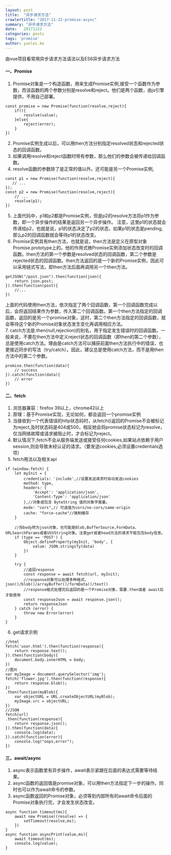 ```yaml
---
layout: post
title:  "异步请求方法"
crawlertitle: "2017-11-22-promise-async"
summary: "异步请求方法"
date:   20171122
categories: posts
tags: 'promise'
author: yunlei.ke
---
```

由vue项目看常用异步请求方法语法以及ES6异步请求方法
#### 一、Promise  
1. Promise对象是一个构造函数，用来生成Promise实例,接受一个函数作为参数，而该函数的两个参数分别是resolve和reject。他们是两个函数，由js引擎提供，不用自己部署。 
```
const promise = new Promise(function(resolve,reject){
    if(){
        resolve(value);
    }else{
        reject(error);
    }
})
```
2. Promise实例生成以后，可以用then方法分别指定resolved状态和rejected状态的回调函数。
3. 如果调用resolve和reject函数时带有参数，那么他们的参数会被传递给回调函数。
4. resolve函数的参数除了是正常的值以外，还可能是另一个Promise实例,  
```
const p1 = new Promise(function(resolve,reject){
   // ... 
});
const p2 = new Promise(function(resolve,reject){
    // ...
    resolve(p1);
})
```
5. 上面代码中，p1和p2都是Promise实例，但是p2的resolve方法将p1作为参数，即一个异步操作的结果是返回另一个异步操作。
注意，这里p1的状态就会传递给p2，也就是说，p1的状态决定了p2的状态，如果p1的状态是pending,那么p2的回调函数就会等待p1的状态改变。
6. Promise实例具有then方法，也就是说，then方法是定义在原型对象Promise.prototype上的。他的作用式微Promise实例添加状态改变时的回调函数。then方法的第一个参数是resolved状态的回调函数，第二个参数是rejected状态的回调函数。then方法返回的是一个新的Promise实例，因此可以采用链式写法，即then方法后面再调用另一个then方法。  
```
getJSON("/post.json").then(function(json){
    return json.post;
}).then(function(post){
    //...
})
```
上面的代码使用then方法，依次指定了两个回调函数，第一个回调函数完成以后，会将返回结果作为参数，传入第二个回调函数。第一个then方法指定的回调函数，返回的是另一个promise对象，这时，第二个then方法指定的回调函数，就会等待这个新的Promise对象状态发生变化再调用相应方法。  
7. catch方法是.then(null,rejection)的别名，用于指定发生错误时的回调函数。一般来说，不要在then方法中定义reject状态的回调函数（即then的第二个参数），总是使用catch方法。理由是catch方法可以捕获前面then方法执行中的错误，也更接近同步的写法（try/catch）。因此，建议总是使用catch方法，而不是用then 方法中的第二个参数。  
```
promise.then(function(data){
    // success
}).catch(function(data){
    // error
})
```
#### 二、fetch  
1. 浏览器兼容：firefox 39以上，chrome42以上
2. 原理：基于Promise实现，无论如何，都会返回一个promise实例
3. 当接收到一个代表错误的http状态码时，从fetch()返回的Promise不会被标记为reject,及时状态码是404或500，相反她会将promise状态标记为resolve，仅当网络故障或请求被阻止时，才会标记为reject。
4. 默认情况下,fetch不会从服务端发送或接受任何cookies,如果站点依赖于用户session,则会导致未经认证的请求。（要发送cookies,必须设置credentials选项）  
5. fetch用法以及相关api
```
if (window.fetch) {
    let myInit = {
        credentials: 'include',//设置发送请求时自动发送cookies
        method: type,
        headers: {
            'Accept': 'application/json',
            'Content-Type': 'application/json'
        },//对象或包含 ByteString 值的对象字面量。
        mode: "cors",// 可选值为cors/no-cors/same-origin
        cache: "force-cache"//强制缓存
    }

    //将body转为json对象，也可能是Blob,BufferSource,FormData、URLSearchParams或者USVString对象。注意get或者head方法的请求不能包含body信息。
    if (type == 'POST') {
        Object.defineProperty(myInit, 'body', {
            value: JSON.stringify(data)
        })
    }
    
    try {
        //返回response
        const response = await fetch(url, myInit);
        //response对象可以处理多种格式，json()/blob()/arrayBuffer()/formData()/text()
        //response格式处理完后返回的是一个Promise对象，需要.then或者 await后才能使用
        const responseJson = await response.json();
        return responseJson
    } catch (error) {
        throw new Error(error)
    }
}
```
6. get请求示例  
```
//html
fetch('user.html').then(function(response){
    return response.text();
}).then(function(body){
    document.body.innerHTML = body;
})
//图片
var myImage = document.querySelector('img');
fetch('flower.jpg').then(function(response){
    return response.blob();
})
.then(function(myBlob){
    var objectURL = URL.createObjectURL(myBlob);
    myImage.src = objectURL;
})
//JSON
fetch(url)
.then(function(response){
    return response.json();
}).then(function(data){
    console.log(data);
}).catch(function(error){
    console.log("oops,error");
})
```
#### 三、await/async  
1. async表示函数里有异步操作，await表示紧跟在后面的表达式需要等待结果。
2. async函数的返回值是promise对象，可以用then方法指定下一步的操作。同时也可以作为await命令的参数。
3. async函数返回的Promise对象，必须等到内部所有的await命令后面的Promise对象执行完，才会发生状态改变。
```
async function timeout(ms){
    await new Promise((resolve) => {
        setTimeout(resolve,ms);
    })
}
async function asyncPrint(value,ms){
    await timeout(ms);
    console.log(value);
}
```




